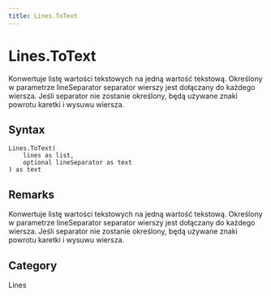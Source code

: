 ```yaml
---
title: Lines.ToText
---
```


# Lines.ToText


Konwertuje listę wartości tekstowych na jedną wartość tekstową.  Określony w parametrze lineSeparator separator wierszy jest dołączany do każdego wiersza.  Jeśli separator nie zostanie określony, będą używane znaki powrotu karetki i wysuwu wiersza.


## Syntax

```powerquery
Lines.ToText(
    lines as list,
    optional lineSeparator as text
) as text
```


## Remarks

Konwertuje listę wartości tekstowych na jedną wartość tekstową.  Określony w parametrze lineSeparator separator wierszy jest dołączany do każdego wiersza.  Jeśli separator nie zostanie określony, będą używane znaki powrotu karetki i wysuwu wiersza.



## Category
Lines
